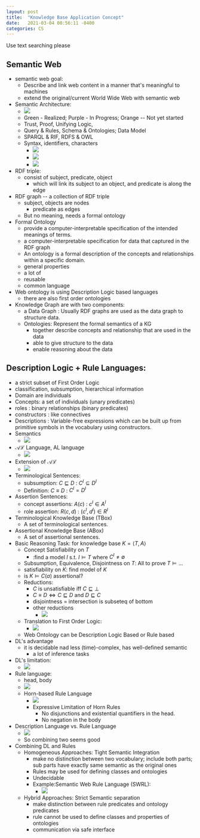 ```yaml
---
layout: post
title:  "Knowledge Base Application Concept"
date:   2021-03-04 00:56:11 -0400
categories: CS
---
```

Use text searching please

## Semantic Web
* semantic web goal:
  * Describe and link web content in a manner that's meaningful to machines
  * extend the original/current World Wide Web with semantic web
* Semantic Architecture:
  * ![](../assets/img/2021-04-04-00-03-13.png)
  * Green - Realized; Purple - In Progress; Orange -- Not yet started
  * Trust, Proof, Unifying Logic,
  * Query & Rules, Schema & Ontologies; Data Model
  * SPARQL & RIF, RDFS & OWL
  * Syntax, identifiers, characters
    * ![](../assets/img/2021-04-03-22-55-46.png)
    * ![](../assets/img/2021-04-03-22-56-12.png)
    * ![](../assets/img/2021-04-03-22-56-36.png)
* RDF triple:
  * consist of subject, predicate, object
    * which will link its subject to an object, and predicate is along the edge
* RDF graph -- a collection of RDF triple
  * subject, objects are nodes
    * predicate as edges
  * But no meaning, needs a formal ontology
* Formal Ontology
  * provide a computer-interpretable specification of the intended meanings of terms.
  * a computer-interpretable specification for data that captured in the RDF graph
  * An ontology is a formal description of the concepts and relationships within a specific domain.
  * general properties
  * a lot of 
  * reusable
  * common language
* Web ontology is using Description Logic based languages
  * there are also first order ontologies
* Knowledge Graph are with two components:
  * a Data Graph : Usually RDF graphs are used as the data graph to structure data.
  * Ontologies: Represent the formal semantics of a KG
    * together describe concepts and relationship that are used in the data
    * able to give structure to the data
    * enable reasoning about the data

## Description Logic + Rule Languages:
* a strict subset of First Order Logic
* classification, subsumption, hierarchical information
* Domain are individuals
* Concepts: a set of individuals (unary predicates)
* roles : binary relationships  (binary predicates)
* constructors : like connectives
* Descriptions : Variable-free expressions which can be built up from primitive symbols in the vocabulary using constructors.
* Semantics
  * ![](../assets/img/2021-04-04-00-04-16.png)
* $\mathcal{AL}$  Language, AL language
  * ![](../assets/img/2021-04-04-00-06-49.png)
* Extension of $\mathcal{AL}$
  * ![](../assets/img/2021-04-04-00-07-30.png)
* Terminological Sentences:
  * subsumption: $C \sqsubseteq D$ : $C^I \subseteq D^I$
  * Definition: $C \equiv D$ : $C^I = D^I$
* Assertion Sentences:
  * concept assertions: $A(c)$ : $c^I \in A^I$
  * role assertion: $R(c,d)$ : $(c^I,d^I) \in R^I$
* Terminological Knowledge Base (TBox)
  * A set of terminological sentences.
* Assertional Knowledge Base (ABox)
  * A set of assertional sentences.
* Basic Reasoning Task: for knowledge base $K = \langle T, A \rangle$
  * Concept Satisfiability on $T$
    * :find a model $I$ s.t. $I \models T$ where $C^I \neq \emptyset$
  * Subsumption, Equivalence, Disjointness on $T$: All to prove $T \models ...$
  * satisfiability on $K$: find model of $K$
  * is $K \models C(a)$ assertional?
  * Reductions:
    * $C$ is unsatisfiable iff $C \sqsubseteq \bot$
    * $C \equiv D \iff C \sqsubseteq D$ and $D \sqsubseteq C$
    * disjointness = intersection is subseteq of bottom
    * other reductions
      * ![](../assets/img/2021-04-04-19-15-02.png)
  * Translation to First Order Logic:
    * ![](../assets/img/2021-04-04-19-15-58.png)
  * Web Ontology can be Description Logic Based or Rule based
* DL's advantage 
  * it is decidable nad less (time)-complex, has well-defined semantic
      * a lot of inference tasks
* DL's limitation:
  * ![](../assets/img/2021-04-04-20-11-20.png)
* Rule language:
  * head, body
  * ![](../assets/img/2021-04-04-20-20-04.png)
  * Horn-based Rule Language
    * ![](../assets/img/2021-04-04-20-21-36.png)
    * Expressive Limitation of Horn Rules
      * No disjunctions and existential quantifiers in the head.
      * No negation in the body
* Description Language vs. Rule Language
  * ![](../assets/img/2021-04-04-20-22-59.png)
  * So combining two seems good
* Combining DL and Rules
  * Homogeneous Approaches: Tight Semantic Integration
    * make no distinction between two vocabulary; include both parts; sub parts have exactly same semantic as the original ones
    * Rules may be used for defining classes and ontologies 
    * Undecidable
    * Example:Semantic Web Rule Language (SWRL):
      * ![](../assets/img/2021-04-04-20-53-23.png)
  * Hybrid Approaches: Strict Semantic separation
    * make distinction between rule predicates and ontology predicates
    * rule cannot be used to define classes and properties of ontologies
    * communication via safe interface